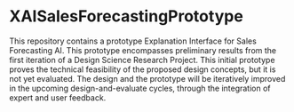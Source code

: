 # XAISalesForecastingPrototype
This repository contains a prototype Explanation Interface for Sales Forecasting AI. This prototype encompasses preliminary results from the first iteration of a Design Science Research Project. This initial prototype proves the technical feasibility of the proposed design concepts, but it is not yet evaluated. The design and the prototype will be iteratively improved in the upcoming design-and-evaluate cycles, through the integration of expert and user feedback.
